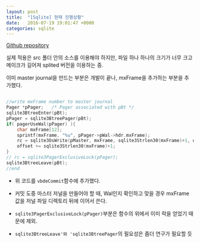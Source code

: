 ```yaml
---
layout: post
title:  "[Sqlite] 현재 진행상황"
date:   2016-07-19 19:01:47 +0000
categories: sqlite
---
```


[Github repository](https://github.com/purpleblues/sqlite)

실제 적용은 src 폴더 안의 소스를 이용해야 하지만, 파일 하나 하나의 크기가 너무 크고 메이크가 길어져 splited 버전을 이용하는 중.

이미 master journal을 만드는 부분은 개발이 끝나, mxFrame을 추가하는 부분을 추가했다.

```C

//write mxFrame number to master journal
Pager *pPager;   /* Pager associated with pBt */
sqlite3BtreeEnter(pBt);
pPager = sqlite3BtreePager(pBt);
if( pagerUseWal(pPager) ){
    char mxFrame[12];
    sprintf(mxFrame, "%u", pPager->pWal->hdr.mxFrame);
    rc = sqlite3OsWrite(pMaster, mxFrame, sqlite3Strlen30(mxFrame)+1, offset);
    offset += sqlite3Strlen30(mxFrame)+1;
}
// rc = sqlite3PagerExclusiveLock(pPager);
sqlite3BtreeLeave(pBt);
//end

```

- 위 코드를 `vbdeCommit`함수에 추가했다.

- 커밋 도중 마스터 저널을 만들어야 할 때, Wal인지 확인하고 맞을 경우 mxFrame 값을 저널 파일 디렉토리 뒤에 이어서 쓴다.

- `sqlite3PagerExclusiveLock(pPager)`부분은 함수의 위에서 이미 락을 얻었기 때문에 제외.

- `sqlite3BtreeLeave'와 'sqlite3BtreePager`의 필요성은 좀더 연구가 필요할 듯
